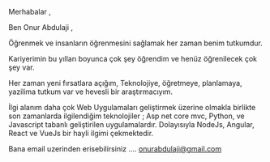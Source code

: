 Merhabalar ,

Ben Onur Abdulaji ,

Öğrenmek ve insanların öğrenmesini sağlamak her zaman benim tutkumdur.

Kariyerimin bu yılları boyunca çok şey öğrendim ve henüz öğrenilecek çok şey var.

Her zaman yeni fırsatlara açığım, Teknolojiye, öğretmeye, planlamaya, yazilima tutkum var ve hevesli bir araştırmacıyım.

İlgi alanım daha çok Web Uygulamaları geliştirmek üzerine olmakla birlikte son zamanlarda ilgilendiğim teknolojiler ; Asp net core mvc,  Python, ve Javascript tabanlı geliştirilen uygulamalardır. Dolayısıyla NodeJs, Angular, React ve VueJs bir hayli ilgimi çekmektedir.

Bana email uzerinden erisebilirsiniz .... onurabdulaji@gmail.com
